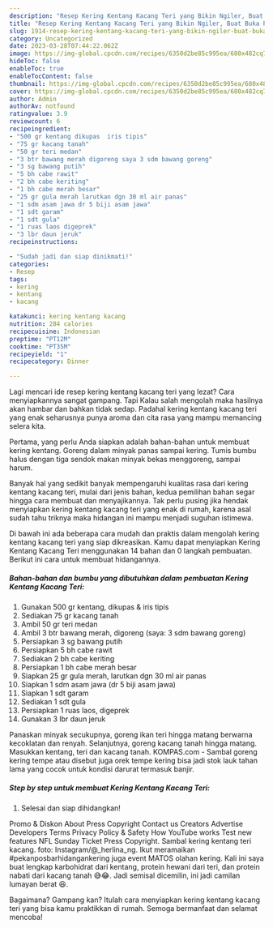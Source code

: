 ```yaml
---
description: "Resep Kering Kentang Kacang Teri yang Bikin Ngiler, Buat Buka Puasa Menggugah Selera"
title: "Resep Kering Kentang Kacang Teri yang Bikin Ngiler, Buat Buka Puasa Menggugah Selera"
slug: 1914-resep-kering-kentang-kacang-teri-yang-bikin-ngiler-buat-buka-puasa-menggugah-selera
category: Uncategorized
date: 2023-03-28T07:44:22.062Z
image: https://img-global.cpcdn.com/recipes/6350d2be85c995ea/680x482cq70/kering-kentang-kacang-teri-foto-resep-utama.jpg
hideToc: false
enableToc: true
enableTocContent: false
thumbnail: https://img-global.cpcdn.com/recipes/6350d2be85c995ea/680x482cq70/kering-kentang-kacang-teri-foto-resep-utama.jpg
cover: https://img-global.cpcdn.com/recipes/6350d2be85c995ea/680x482cq70/kering-kentang-kacang-teri-foto-resep-utama.jpg
author: Admin
authorAv: notfound
ratingvalue: 3.9
reviewcount: 6
recipeingredient:
- "500 gr kentang dikupas  iris tipis"
- "75 gr kacang tanah"
- "50 gr teri medan"
- "3 btr bawang merah digoreng saya 3 sdm bawang goreng"
- "3 sg bawang putih"
- "5 bh cabe rawit"
- "2 bh cabe keriting"
- "1 bh cabe merah besar"
- "25 gr gula merah larutkan dgn 30 ml air panas"
- "1 sdm asam jawa dr 5 biji asam jawa"
- "1 sdt garam"
- "1 sdt gula"
- "1 ruas laos digeprek"
- "3 lbr daun jeruk"
recipeinstructions:

- "Sudah jadi dan siap dinikmati!"
categories:
- Resep
tags:
- kering
- kentang
- kacang

katakunci: kering kentang kacang 
nutrition: 284 calories
recipecuisine: Indonesian
preptime: "PT12M"
cooktime: "PT35M"
recipeyield: "1"
recipecategory: Dinner

---
```



Lagi mencari ide resep kering kentang kacang teri yang lezat? Cara menyiapkannya sangat gampang. Tapi Kalau salah mengolah maka hasilnya akan hambar dan bahkan tidak sedap. Padahal kering kentang kacang teri yang enak seharusnya punya aroma dan cita rasa yang mampu memancing selera kita.


Pertama, yang perlu Anda siapkan adalah bahan-bahan untuk membuat kering kentang. Goreng dalam minyak panas sampai kering. Tumis bumbu halus dengan tiga sendok makan minyak bekas menggoreng, sampai harum.

Banyak hal yang sedikit banyak mempengaruhi kualitas rasa dari kering kentang kacang teri, mulai dari jenis bahan, kedua pemilihan bahan segar hingga cara membuat dan menyajikannya. Tak perlu pusing jika hendak menyiapkan kering kentang kacang teri yang enak di rumah, karena asal sudah tahu triknya maka hidangan ini mampu menjadi suguhan istimewa.


Di bawah ini ada beberapa cara mudah dan praktis dalam mengolah kering kentang kacang teri yang siap dikreasikan. Kamu dapat menyiapkan Kering Kentang Kacang Teri menggunakan 14 bahan dan 0 langkah pembuatan. Berikut ini cara untuk membuat hidangannya.

<!--inarticleads1-->

##### Bahan-bahan dan bumbu yang dibutuhkan dalam pembuatan Kering Kentang Kacang Teri:

1. Gunakan 500 gr kentang, dikupas &amp; iris tipis
1. Sediakan 75 gr kacang tanah
1. Ambil 50 gr teri medan
1. Ambil 3 btr bawang merah, digoreng (saya: 3 sdm bawang goreng)
1. Persiapkan 3 sg bawang putih
1. Persiapkan 5 bh cabe rawit
1. Sediakan 2 bh cabe keriting
1. Persiapkan 1 bh cabe merah besar
1. Siapkan 25 gr gula merah, larutkan dgn 30 ml air panas
1. Siapkan 1 sdm asam jawa (dr 5 biji asam jawa)
1. Siapkan 1 sdt garam
1. Sediakan 1 sdt gula
1. Persiapkan 1 ruas laos, digeprek
1. Gunakan 3 lbr daun jeruk


Panaskan minyak secukupnya, goreng ikan teri hingga matang berwarna kecoklatan dan renyah. Selanjutnya, goreng kacang tanah hingga matang. Masukkan kentang, teri dan kacang tanah. KOMPAS.com - Sambal goreng kering tempe atau disebut juga orek tempe kering bisa jadi stok lauk tahan lama yang cocok untuk kondisi darurat termasuk banjir. 

<!--inarticleads2-->

##### Step by step untuk membuat Kering Kentang Kacang Teri:


1. Selesai dan siap dihidangkan!

Promo &amp; Diskon About Press Copyright Contact us Creators Advertise Developers Terms Privacy Policy &amp; Safety How YouTube works Test new features NFL Sunday Ticket Press Copyright. Sambal kering kentang teri kacang. foto: Instagram/@_herlina_ng. Ikut meramaikan #pekanposbarhidangankering juga event MATOS olahan kering. Kali ini saya buat lengkap karbohidrat dari kentang, protein hewani dari teri, dan protein nabati dari kacang tanah 😅😂. Jadi semisal dicemilin, ini jadi camilan lumayan berat 😆. 

Bagaimana? Gampang kan? Itulah cara menyiapkan kering kentang kacang teri yang bisa kamu praktikkan di rumah. Semoga bermanfaat dan selamat mencoba!
